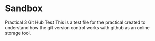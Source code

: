 # Sandbox
Practical 3 Git Hub Test
This is a test file for the practical created to understand how the git version control works with github as an online storage tool.
